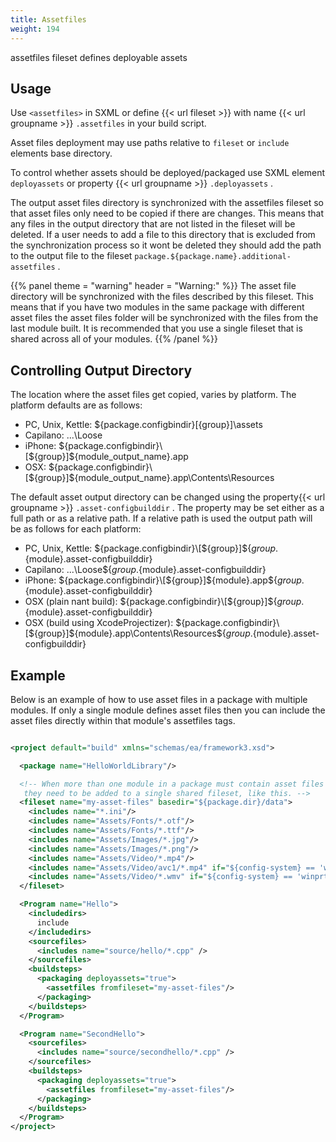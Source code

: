 ```yaml
---
title: Assetfiles
weight: 194
---
```


assetfiles fileset defines deployable assets

## Usage ##

Use `<assetfiles>`  in SXML or define {{< url fileset >}} with name {{< url groupname >}} `.assetfiles` in your build script.

Asset files deployment may use paths relative to `fileset`  or  `include` elements base directory.

To control whether assets should be deployed/packaged use SXML element `deployassets`  or property {{< url groupname >}} `.deployassets` .

The output asset files directory is synchronized with the assetfiles fileset so that asset files only need to be copied if there are changes.
This means that any files in the output directory that are not listed in the fileset will be deleted.
If a user needs to add a file to this directory that is excluded from the synchronization process so it wont be deleted they should add
the path to the output file to the fileset `package.${package.name}.additional-assetfiles` .


{{% panel theme = "warning" header = "Warning:" %}}
The asset file directory will be synchronized with the files described by this fileset.
This means that if you have two modules in the same package with different asset files the asset files folder will be synchronized with the files from the last module built.
It is recommended that you use a single fileset that is shared across all of your modules.
{{% /panel %}}
## Controlling Output Directory ##

The location where the asset files get copied, varies by platform. The platform defaults are as follows:

 - PC, Unix, Kettle: ${package.configbindir}\[{group}]\assets
 - Capilano: ...\Loose
 - iPhone: ${package.configbindir}\[${group}]\${module_output_name}.app
 - OSX: ${package.configbindir}\[${group}]\${module_output_name}.app\Contents\Resources

The default asset output directory can be changed using the property{{< url groupname >}} `.asset-configbuilddir` .
The property may be set either as a full path or as a relative path. If a relative path is used the output path will be as follows for each platform:

 - PC, Unix, Kettle: ${package.configbindir}\[${group}]\${${group}.${module}.asset-configbuilddir}
 - Capilano: ...\Loose\${${group}.${module}.asset-configbuilddir}
 - iPhone: ${package.configbindir}\[${group}]\${module}.app\${${group}.${module}.asset-configbuilddir}
 - OSX (plain nant build): ${package.configbindir}\[${group}]\${${group}.${module}.asset-configbuilddir}
 - OSX (build using XcodeProjectizer): ${package.configbindir}\[${group}]\${module}.app\Contents\Resources\${${group}.${module}.asset-configbuilddir}

## Example ##

Below is an example of how to use asset files in a package with multiple modules.
If only a single module defines asset files then you can include the asset files directly within that module&#39;s assetfiles tags.


```xml

<project default="build" xmlns="schemas/ea/framework3.xsd">

  <package name="HelloWorldLibrary"/>

  <!-- When more than one module in a package must contain asset files
   they need to be added to a single shared fileset, like this. -->
  <fileset name="my-asset-files" basedir="${package.dir}/data">
    <includes name="*.ini"/>
    <includes name="Assets/Fonts/*.otf"/>
    <includes name="Assets/Fonts/*.ttf"/>
    <includes name="Assets/Images/*.jpg"/>
    <includes name="Assets/Images/*.png"/>
    <includes name="Assets/Video/*.mp4"/>
    <includes name="Assets/Video/avc1/*.mp4" if="${config-system} == 'winrt'"/>
    <includes name="Assets/Video/*.wmv" if="${config-system} == 'winprt'"/>
  </fileset>

  <Program name="Hello">
    <includedirs>
      include
    </includedirs>
    <sourcefiles>
      <includes name="source/hello/*.cpp" />
    </sourcefiles>
    <buildsteps>
      <packaging deployassets="true">
        <assetfiles fromfileset="my-asset-files"/>
      </packaging>
    </buildsteps>
  </Program>

  <Program name="SecondHello">
    <sourcefiles>
      <includes name="source/secondhello/*.cpp" />
    </sourcefiles>
    <buildsteps>
      <packaging deployassets="true">
        <assetfiles fromfileset="my-asset-files"/>
      </packaging>
    </buildsteps>
  </Program>
</project>
          
```
